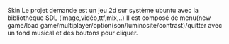 Skin
Le projet demande est un jeu 2d sur système ubuntu avec la bibliothèque SDL (image,vidéo,ttf,mix,..) Il est composé de menu(new game/load game/multiplayer/option(son/luminosité/contrast)/quitter avec un fond musical et des boutons pour cliquer.
